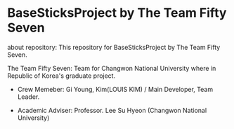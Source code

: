 # BaseSticksProject by The Team Fifty Seven

about repository:
This repository for BaseSticksProject by The Team Fifty Seven.

The Team Fifty Seven:
Team for Changwon National University where in Republic of Korea's graduate project.

- Crew Memeber:
  Gi Young, Kim(LOUIS KIM) / Main Developer, Team Leader.
  
- Academic Adviser:
  Professor. Lee Su Hyeon (Changwon National University)

